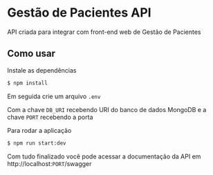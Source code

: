 # Gestão de Pacientes API

API criada para integrar com front-end web de Gestão de Pacientes

## Como usar

Instale as dependências

```bash
$ npm install
```

Em seguida crie um arquivo `.env`

Com a chave `DB_URI` recebendo URI do banco de dados MongoDB e a chave `PORT` recebendo a porta

Para rodar a aplicação

```bash
$ npm run start:dev
```

Com tudo finalizado você pode acessar a documentação da API em http://localhost:`PORT`/swagger
